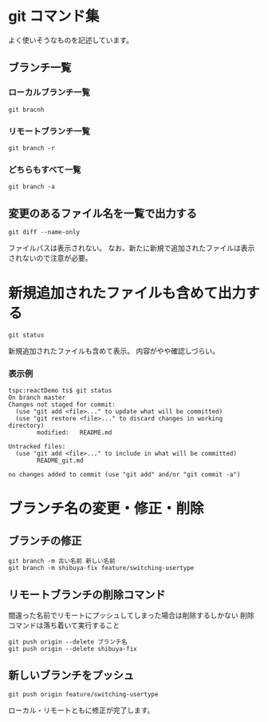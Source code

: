 # git コマンド集
よく使いそうなものを記述しています。


## ブランチ一覧
### ローカルブランチ一覧
```
git bracnh
```
### リモートブランチ一覧
```
git branch -r
```
### どちらもすべて一覧
```
git branch -a
```


## 変更のあるファイル名を一覧で出力する
```
git diff --name-only
```
ファイルパスは表示されない。
なお、新たに新規で追加されたファイルは表示されないので注意が必要。

# 新規追加されたファイルも含めて出力する
```
git status
```
新規追加されたファイルも含めて表示。
内容がやや確認しづらい。

### 表示例
```
tspc:reactDemo ts$ git status
On branch master
Changes not staged for commit:
  (use "git add <file>..." to update what will be committed)
  (use "git restore <file>..." to discard changes in working directory)
        modified:   README.md

Untracked files:
  (use "git add <file>..." to include in what will be committed)
        README_git.md

no changes added to commit (use "git add" and/or "git commit -a")
```


# ブランチ名の変更・修正・削除

## ブランチの修正
```
git branch -m 古い名前 新しい名前
git branch -m shibuya-fix feature/switching-usertype
```

## リモートブランチの削除コマンド
間違った名前でリモートにプッシュしてしまった場合は削除するしかない
削除コマンドは落ち着いて実行すること
```
git push origin --delete ブランチ名
git push origin --delete shibuya-fix
```

## 新しいブランチをプッシュ
```
git push origin feature/switching-usertype
```
ローカル・リモートともに修正が完了します。